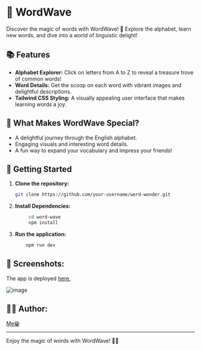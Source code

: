 # 🌈 WordWave

Discover the magic of words with WordWave! 🚀 Explore the alphabet, learn new words, and dive into a world of linguistic delight!

## 📚 Features

- **Alphabet Explorer:** Click on letters from A to Z to reveal a treasure trove of common words!
- **Word Details:** Get the scoop on each word with vibrant images and delightful descriptions.
- **Tailwind CSS Styling:** A visually appealing user interface that makes learning words a joy.

## 🌟 What Makes WordWave Special?

*   A delightful journey through the English alphabet.
*   Engaging visuals and interesting word details.    
*   A fun way to expand your vocabulary and impress your friends!

## 🚀 Getting Started

1. **Clone the repository:**

   ```bash
   git clone https://github.com/your-username/word-wonder.git
   ```

2. **Install Dependencies:**
   
   ``` bash
        cd word-wave
        npm install
      ```

3. **Run the application:**
     ```bash
         npm run dev
   ```


## 📸 Screenshots:

The app is deployed [here.](https://wordwave-one.vercel.app/)

![image](https://github.com/Sushmita-Ghosh/wordwave/assets/82622059/69c9bff2-b252-4e8c-b85c-70bc2e6b80e0)


## 👩‍💻 Author:

[Me😁](https://github.com/Sushmita-Ghosh)


----
Enjoy the magic of words with WordWave! 🎉✨





